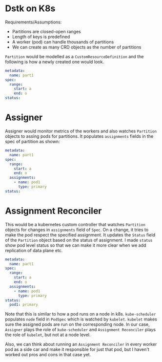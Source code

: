 # Dstk on K8s

Requirements/Assumptions:
* Partitions are closed-open ranges
* Length of keys is predefined
* A worker (pod) can handle thousands of partitions
* We can create as many CRD objects as the number of partitions

`Partition` would be modelled as a `CustomResourceDefinition` and the following is how a newly created one would look.
```yaml
metadata:
  name: part1
spec:
  range:
    start: a
    end: o
status:
```

# Assigner
Assigner would monitor metrics of the workers and also watches `Partition` objects to assing pods for partitions. It populates `assignments` fields in the spec of partition as shown:

```yaml
metadata:
  name: part1
spec:
  range:
    start: a
    end: o
  assignments:
    - name: pod1
      type: primary
status:
```

# Assignment Reconciler
This would be a kubernetes custom controller that watches `Partition` objects for changes in `assignments` field of `Spec`. On a change, it tries to make the pod respect the specified assignment. It updates the `Status` field of the `Partition` object based on the status of assignment. I made `status` show pod level status so that we can make it more clear when we add replication of data plane etc.
```yaml
metadata:
  name: part1
spec:
  range:
    start: a
    end: o
  assignments:
    - name: pod1
      type: primary
status:
  pod1: primary
```

Note that this is similar to how a pod runs on a node in k8s. `kube-scheduler` populates `node` field in `PodSpec` which is watched by `kubelet`. `kubelet` makes sure the assigned pods are run on the corresponding node. In our case, `Assigner` plays the role of `kube-scheduler` and `Assignment Reconciler` plays the role of `kubelet`, but not at a node level.

Also, we can think about running an `Assignment Reconciler` in every worker pod as a side car and make it responsible for just that pod, but I haven't worked out pros and cons in that case yet.
